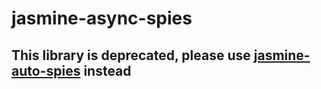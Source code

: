 # jasmine-async-spies

## This library is deprecated, please use [jasmine-auto-spies](https://github.com/hirezio/jasmine-auto-spies) instead
